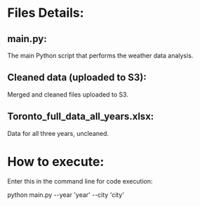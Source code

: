 # Files Details:

## main.py: 
The main Python script that performs the weather data analysis.

## Cleaned data (uploaded to S3): 
Merged and cleaned files uploaded to S3.

## Toronto_full_data_all_years.xlsx: 
Data for all three years, uncleaned.

# How to execute:

Enter this in the command line for code execution:

python main.py --year 'year' --city 'city'
